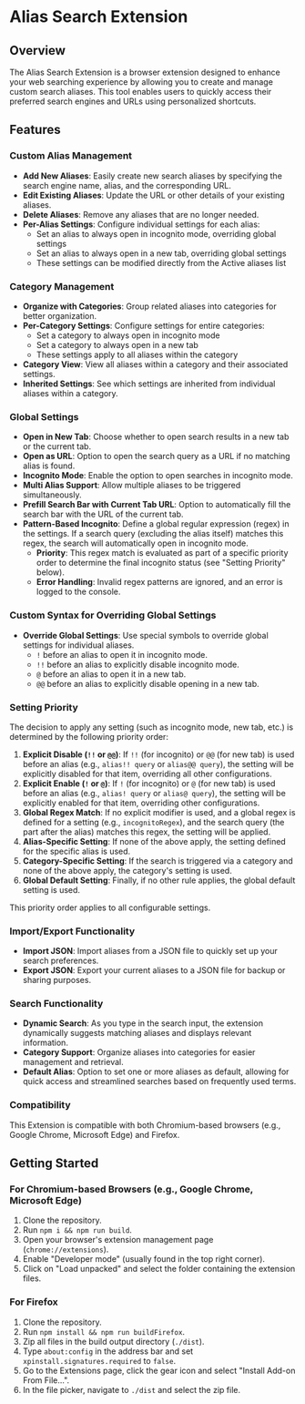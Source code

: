 # Alias Search Extension

## Overview

The Alias Search Extension is a browser extension designed to enhance your web searching experience by allowing you to create and manage custom search aliases. This tool enables users to quickly access their preferred search engines and URLs using personalized shortcuts.

## Features

### Custom Alias Management

- **Add New Aliases**: Easily create new search aliases by specifying the search engine name, alias, and the corresponding URL.
- **Edit Existing Aliases**: Update the URL or other details of your existing aliases.
- **Delete Aliases**: Remove any aliases that are no longer needed.
- **Per-Alias Settings**: Configure individual settings for each alias:
  - Set an alias to always open in incognito mode, overriding global settings
  - Set an alias to always open in a new tab, overriding global settings
  - These settings can be modified directly from the Active aliases list

### Category Management

- **Organize with Categories**: Group related aliases into categories for better organization.
- **Per-Category Settings**: Configure settings for entire categories:
  - Set a category to always open in incognito mode
  - Set a category to always open in a new tab
  - These settings apply to all aliases within the category
- **Category View**: View all aliases within a category and their associated settings.
- **Inherited Settings**: See which settings are inherited from individual aliases within a category.

### Global Settings

- **Open in New Tab**: Choose whether to open search results in a new tab or the current tab.
- **Open as URL**: Option to open the search query as a URL if no matching alias is found.
- **Incognito Mode**: Enable the option to open searches in incognito mode.
- **Multi Alias Support**: Allow multiple aliases to be triggered simultaneously.
- **Prefill Search Bar with Current Tab URL**: Option to automatically fill the search bar with the URL of the current tab.
- **Pattern-Based Incognito**: Define a global regular expression (regex) in the settings. If a search query (excluding the alias itself) matches this regex, the search will automatically open in incognito mode.
  - **Priority**: This regex match is evaluated as part of a specific priority order to determine the final incognito status (see "Setting Priority" below).
  - **Error Handling**: Invalid regex patterns are ignored, and an error is logged to the console.

### Custom Syntax for Overriding Global Settings

- **Override Global Settings**: Use special symbols to override global settings for individual aliases.
  - `!` before an alias to open it in incognito mode.
  - `!!` before an alias to explicitly disable incognito mode.
  - `@` before an alias to open it in a new tab.
  - `@@` before an alias to explicitly disable opening in a new tab.

### Setting Priority

The decision to apply any setting (such as incognito mode, new tab, etc.) is determined by the following priority order:

1. **Explicit Disable (`!!` or `@@`)**: If `!!` (for incognito) or `@@` (for new tab) is used before an alias (e.g., `alias!! query` or `alias@@ query`), the setting will be explicitly disabled for that item, overriding all other configurations.
2. **Explicit Enable (`!` or `@`)**: If `!` (for incognito) or `@` (for new tab) is used before an alias (e.g., `alias! query` or `alias@ query`), the setting will be explicitly enabled for that item, overriding other configurations.
3. **Global Regex Match**: If no explicit modifier is used, and a global regex is defined for a setting (e.g., `incognitoRegex`), and the search query (the part after the alias) matches this regex, the setting will be applied.
4. **Alias-Specific Setting**: If none of the above apply, the setting defined for the specific alias is used.
5. **Category-Specific Setting**: If the search is triggered via a category and none of the above apply, the category's setting is used.
6. **Global Default Setting**: Finally, if no other rule applies, the global default setting is used.

This priority order applies to all configurable settings.

### Import/Export Functionality

- **Import JSON**: Import aliases from a JSON file to quickly set up your search preferences.
- **Export JSON**: Export your current aliases to a JSON file for backup or sharing purposes.

### Search Functionality

- **Dynamic Search**: As you type in the search input, the extension dynamically suggests matching aliases and displays relevant information.
- **Category Support**: Organize aliases into categories for easier management and retrieval.
- **Default Alias**: Option to set one or more aliases as default, allowing for quick access and streamlined searches based on frequently used terms.

### Compatibility

This Extension is compatible with both Chromium-based browsers (e.g., Google Chrome, Microsoft Edge) and Firefox.

## Getting Started

### For Chromium-based Browsers (e.g., Google Chrome, Microsoft Edge)

1. Clone the repository.
2. Run `npm i && npm run build`.
3. Open your browser's extension management page (`chrome://extensions`).
4. Enable "Developer mode" (usually found in the top right corner).
5. Click on "Load unpacked" and select the folder containing the extension files.

### For Firefox

1. Clone the repository.
2. Run `npm install && npm run buildFirefox`.
3. Zip all files in the build output directory (`./dist`).
4. Type `about:config` in the address bar and set `xpinstall.signatures.required` to `false`.
5. Go to the Extensions page, click the gear icon and select "Install Add-on From File...".
6. In the file picker, navigate to `./dist` and select the zip file.
